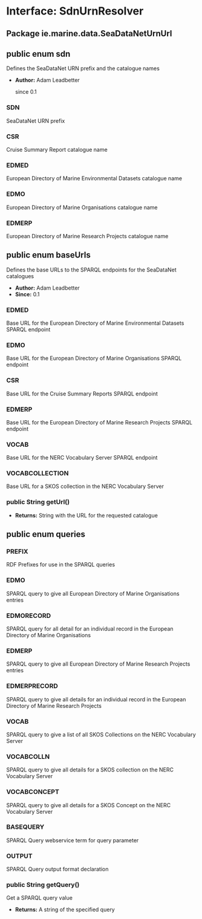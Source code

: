 # Interface: SdnUrnResolver

## Package ie.marine.data.SeaDataNetUrnUrl

## public enum sdn

Defines the SeaDataNet URN prefix and the catalogue names

 * **Author:** Adam Leadbetter

     since 0.1

     <p>

### SDN

SeaDataNet URN prefix

### CSR

Cruise Summary Report catalogue name

### EDMED

European Directory of Marine Environmental Datasets catalogue name

### EDMO

European Directory of Marine Organisations catalogue name

### EDMERP

European Directory of Marine Research Projects catalogue name

## public enum baseUrls

Defines the base URLs to the SPARQL endpoints for the SeaDataNet catalogues

 * **Author:** Adam Leadbetter
 * **Since:** 0.1

### EDMED

Base URL for the European Directory of Marine Environmental Datasets SPARQL endpoint

### EDMO

Base URL for the European Directory of Marine Organisations SPARQL endpoint

### CSR

Base URL for the Cruise Summary Reports SPARQL endpoint

### EDMERP

Base URL for the European Directory of Marine Research Projects SPARQL endpoint

### VOCAB

Base URL for the NERC Vocabulary Server SPARQL endpoint

### VOCABCOLLECTION

Base URL for a SKOS collection in the NERC Vocabulary Server

### public String getUrl()

 * **Returns:** String with the URL for the requested catalogue

## public enum queries

### PREFIX

RDF Prefixes for use in the SPARQL queries

### EDMO

SPARQL query to give all European Directory of Marine Organisations entries

### EDMORECORD

SPARQL query for all detail for an individual record in the European Directory of Marine Organisations

### EDMERP

SPARQL query to give all European Directory of Marine Research Projects entries

### EDMERPRECORD

SPARQL query to give all details for an individual record in the European Directory of Marine Research Projects

### VOCAB

SPARQL query to give a list of all SKOS Collections on the NERC Vocabulary Server

### VOCABCOLLN

SPARQL query to give all details for a SKOS collection on the NERC Vocabulary Server

### VOCABCONCEPT

SPARQL query to give all details for a SKOS Concept on the NERC Vocabulary Server

### BASEQUERY

SPARQL Query webservice term for query parameter

### OUTPUT

SPARQL Query output format declaration

### public String getQuery()

Get a SPARQL query value

 * **Returns:** A string of the specified query
